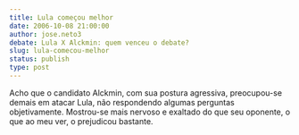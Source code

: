 ```yaml
---
title: Lula começou melhor
date: 2006-10-08 21:00:00
author: jose.neto3
debate: Lula X Alckmin: quem venceu o debate?
slug: lula-comecou-melhor
status: publish 
type: post
---
```


Acho que o candidato Alckmin, com sua postura agressiva, preocupou-se demais em atacar Lula, não respondendo algumas perguntas objetivamente. Mostrou-se mais nervoso e exaltado do que seu oponente, o que ao meu ver, o prejudicou bastante.
